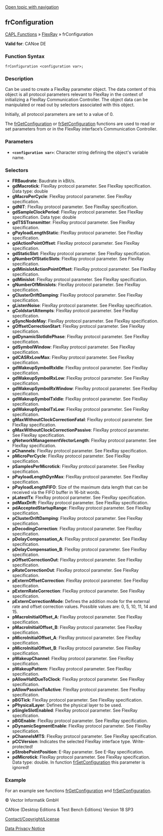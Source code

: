 [Open topic with navigation](../../../../../CANoeDEFamily.htm#Topics/CAPLFunctions/FlexRay/Objects/CAPLfunctionFRConfiguration.md)

## frConfiguration

[CAPL Functions](../../CAPLfunctions.md) » [FlexRay](../CAPLfunctionsFlexrayOverview.md) » frConfiguration

**Valid for**: CANoe DE

### Function Syntax

```
frConfiguration <configuration var>;
```

### Description

Can be used to create a FlexRay parameter object. The data content of this object is all protocol parameters relevant to FlexRay in the context of initializing a FlexRay Communication Controller. The object data can be manipulated or read out by selectors associated with this object.

Initially, all protocol parameters are set to a value of 0.

The [frGetConfiguration](../Functions/CAPLfunctionFRGetConfiguration.md) or [frSetConfiguration](../Functions/CAPLfunctionFRSetConfiguration.md) functions are used to read or set parameters from or in the FlexRay interface’s Communication Controller.

### Parameters

- **`<configuration var>`**: Character string defining the object's variable name.

### Selectors

- **FRBaudrate**: Baudrate in kBit/s.
- **gdMacrotick**: FlexRay protocol parameter. See FlexRay specification. Data type: double
- **gMacroPerCycle**: FlexRay protocol parameter. See FlexRay specification.
- **gdNIT**: FlexRay protocol parameter. See FlexRay specification.
- **gdSampleClockPeriod**: FlexRay protocol parameter. See FlexRay specification. Data type: double
- **gdTSSTransmitter**: FlexRay protocol parameter. See FlexRay specification.
- **gPayloadLengthStatic**: FlexRay protocol parameter. See FlexRay specification.
- **gdActionPointOffset**: FlexRay protocol parameter. See FlexRay specification.
- **gdStaticSlot**: FlexRay protocol parameter. See FlexRay specification.
- **gNumberOfStaticSlots**: FlexRay protocol parameter. See FlexRay specification.
- **gdMinislotActionPointOffset**: FlexRay protocol parameter. See FlexRay specification.
- **gdMinislot**: FlexRay protocol parameter. See FlexRay specification.
- **gNumberOfMinislots**: FlexRay protocol parameter. See FlexRay specification.
- **gClusterDriftDamping**: FlexRay protocol parameter. See FlexRay specification.
- **gListenNoise**: FlexRay protocol parameter. See FlexRay specification.
- **gColdstartAttempts**: FlexRay protocol parameter. See FlexRay specification.
- **gSyncNodeMay**: FlexRay protocol parameter. See FlexRay specification.
- **gOffsetCorrectionStart**: FlexRay protocol parameter. See FlexRay specification.
- **gdDynamicSlotIdlePhase**: FlexRay protocol parameter. See FlexRay specification.
- **gdSymbolWindow**: FlexRay protocol parameter. See FlexRay specification.
- **gdCASRxLowMax**: FlexRay protocol parameter. See FlexRay specification.
- **gdWakeupSymbolRxIdle**: FlexRay protocol parameter. See FlexRay specification.
- **gdWakeupSymbolRxLow**: FlexRay protocol parameter. See FlexRay specification.
- **gdWakeupSymbolRxWindow**: FlexRay protocol parameter. See FlexRay specification.
- **gdWakeupSymbolTxIdle**: FlexRay protocol parameter. See FlexRay specification.
- **gdWakeupSymbolTxLow**: FlexRay protocol parameter. See FlexRay specification.
- **gMaxWithoutClockCorrectionFatal**: FlexRay protocol parameter. See FlexRay specification.
- **gMaxWithoutClockCorrectionPassive**: FlexRay protocol parameter. See FlexRay specification.
- **gNetworkManagementVectorLength**: FlexRay protocol parameter. See FlexRay specification.
- **pChannels**: FlexRay protocol parameter. See FlexRay specification.
- **pMicroPerCycle**: FlexRay protocol parameter. See FlexRay specification.
- **pSamplesPerMicrotick**: FlexRay protocol parameter. See FlexRay specification.
- **pPayloadLengthDynMax**: FlexRay protocol parameter. See FlexRay specification.
- **pPayloadLengthFIFO**: Size of the maximum data length that can be received via the FIFO buffer in 16-bit words.
- **pLatestTx**: FlexRay protocol parameter. See FlexRay specification.
- **pdMaxDrift**: FlexRay protocol parameter. See FlexRay specification.
- **pdAcceptedStartupRange**: FlexRay protocol parameter. See FlexRay specification.
- **pClusterDriftDamping**: FlexRay protocol parameter. See FlexRay specification.
- **pDecodingCorrection**: FlexRay protocol parameter. See FlexRay specification.
- **pDelayCompensation_A**: FlexRay protocol parameter. See FlexRay specification.
- **pDelayCompensation_B**: FlexRay protocol parameter. See FlexRay specification.
- **pOffsetCorrectionOut**: FlexRay protocol parameter. See FlexRay specification.
- **pRateCorrectionOut**: FlexRay protocol parameter. See FlexRay specification.
- **pExternOffsetCorrection**: FlexRay protocol parameter. See FlexRay specification.
- **pExternRateCorrection**: FlexRay protocol parameter. See FlexRay specification.
- **pExternCorrectionMode**: Defines the addition mode for the external rate and offset correction values. Possible values are: 0, 5, 10, 11, 14 and 15.
- **pMacroInitialOffset_A**: FlexRay protocol parameter. See FlexRay specification.
- **pMacroInitialOffset_B**: FlexRay protocol parameter. See FlexRay specification.
- **pMicroInitialOffset_A**: FlexRay protocol parameter. See FlexRay specification.
- **pMicroInitialOffset_B**: FlexRay protocol parameter. See FlexRay specification.
- **pWakeupChannel**: FlexRay protocol parameter. See FlexRay specification.
- **pWakeupPattern**: FlexRay protocol parameter. See FlexRay specification.
- **pAllowHaltDueToClock**: FlexRay protocol parameter. See FlexRay specification.
- **pAllowPassiveToActive**: FlexRay protocol parameter. See FlexRay specification.
- **pBGTick**: FlexRay protocol parameter. See FlexRay specification.
- **pPhysicalLayer**: Defines the physical layer to be used.
- **pSingleSlotEnabled**: FlexRay protocol parameter. See FlexRay specification.
- **pBGEnable**: FlexRay protocol parameter. See FlexRay specification.
- **pDynamicSegmentEnable**: FlexRay protocol parameter. See FlexRay specification.
- **pChannelsMTS**: FlexRay protocol parameter. See FlexRay specification.
- **pCCVersion**: Indicates the selected FlexRay interface type. Write-protected!
- **pStrobePointPosition**: E-Ray parameter. See E-Ray specification.
- **pdMicrotick**: FlexRay protocol parameter. See FlexRay specification. Data type: double. In function [frSetConfiguration](../Functions/CAPLfunctionFRSetConfiguration.md) this parameter is ignored!

### Example

For an example see functions [frGetConfiguration](../Functions/CAPLfunctionFRGetConfiguration.md) and [frSetConfiguration](../Functions/CAPLfunctionFRSetConfiguration.md).

© Vector Informatik GmbH

CANoe (Desktop Editions & Test Bench Editions) Version 18 SP3

[Contact/Copyright/License](../../../Shared/ContactCopyrightLicense.md)

[Data Privacy Notice](https://www.vector.com/int/en/company/get-info/privacy-policy/)